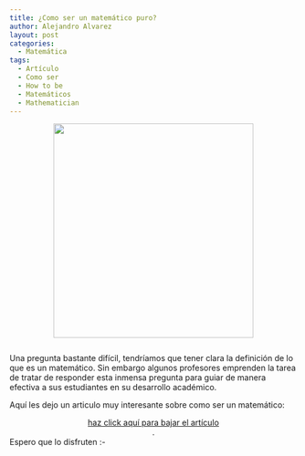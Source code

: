 ```yaml
---
title: ¿Como ser un matemático puro?
author: Alejandro Alvarez
layout: post
categories:
  - Matemática
tags:
  - Artículo
  - Como ser
  - How to be
  - Matemáticos
  - Mathematician
---
```

<a href="http://www.math.kent.edu/%7Esather/PHOTOS/math20.gif" onblur="try {parent.deselectBloggerImageGracefully();} catch(e) {}"><img style="margin: 0px auto 10px; display: block; text-align: center; cursor: pointer; width: 350px; height: 376px;" src="http://www.math.kent.edu/%7Esather/PHOTOS/math20.gif" border="0" alt="" /></a>  
Una pregunta bastante difícil, tendríamos que tener clara la definición de lo que es un matemático. Sin embargo algunos profesores emprenden la tarea de tratar de responder esta inmensa pregunta para guiar de manera efectiva a sus estudiantes en su desarrollo académico.

Aquí les dejo un articulo muy interesante sobre como ser un matemático:

<div style="text-align: center;">
  <a href="http://hk.geocities.com/mathphyweb/puremath.pdf">haz click aquí para bajar el artículo</a>
</div>

<div style="text-align: center;">
  .
</div>

<div style="text-align: center;">
  <div style="text-align: left;">
    Espero que lo disfruten <img src="http://proyectociencia.org/blog/wp-includes/images/smilies/simple-smile.png" alt=":-)" class="wp-smiley" style="height: 1em; max-height: 1em;" />
  </div>
</div>
